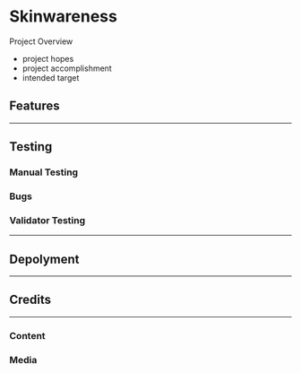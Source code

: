 # Skinwareness

Project Overview
* project hopes
* project accomplishment
* intended target

## Features
------

## Testing

### Manual Testing

### Bugs

### Validator Testing
------

## Depolyment
------

## Credits
------

### Content

### Media